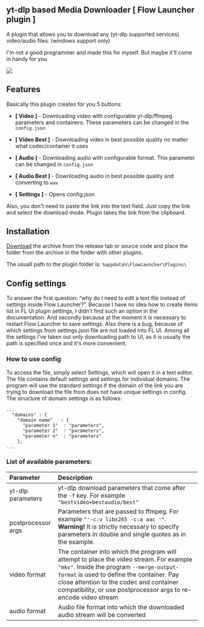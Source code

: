 ## yt-dlp based Media Downloader [ Flow Launcher plugin ]
A plugin that allows you to download any (yt-dlp supported services) video/audio files. (windows support only)

I'm not a good programmer and made this for myself. But maybe it'll come in handy for you

![](https://github.com/user-attachments/assets/d0ba46bd-1b4f-44e0-8cf7-69cf368c57e8)

## Features
Basically this plugin creates for you 5 buttons:

- **[ Video ]** - Downloading video with configurable yt-dlp/ffmpeg parameters and containers. These parameters can be changed in the `config.json`

- **[ Video Best ]**  - Downloading video in best possible quality no matter what codec/container it uses

- **[ Audio ]** - Downloading audio with configurable format. This parameter can be changed in `config.json`

- **[ Audio Best ]** - Downloading audio in best possible quality and converting to `wav`

- **[ Settings ]** - Opens config.json

Also, you don't need to paste the link into the text field. Just copy the link and select the download mode. Plugin takes the link from the clipboard.

## Installation
[Download](https://github.com/Woysful/Media-Downloader/releases/latest/download/Media-Downloader.zip) the archive from the release tab or source code and place the folder from the archive in the folder with other plugins.

The usuall path to the plugin folder is: `%appdata%\FlowLauncher\Plugins\`

## Config settings
To answer the first question: “why do I need to edit a text file instead of settings inside Flow Launcher?”.
Because I have no idea how to create items list in FL UI plugin settings, I didn't find such an option in the documentation.
And secondly because at the moment it is necessary to restart Flow Launcher to save settings. Also there is a bug, because of which settings from settings.json file are not loaded into FL UI.
Among all the settings I've taken out only downloading path to UI, as it is usually the path is specified once and it's more convenient.

### How to use config
To access the file, simply select Settings, which will open it in a text editor.
The file contains default settings and settings for individual domains. The program will use the standard settings if the domain of the link you are trying to download the file from does not have unique settings in config.
The structure of domain settings is as follows:
```
...
  "domains" : {
    "domain name"   : {
      "parameter 1"  : "parameters",
      "parameter 2"  : "parameters",
      "parameter n"  : "parameters"
    },
...
```
### List of available parameters:
| Parameter           | Description                                                                                                                                                                                                                                 |
| :------------------ | :------------------------------------------------------------------------------------------------------------------------------------------------------------------------------------------------------------------------------------------ |
| yt-dlp parameters   | yt-dlp download parameters that come after the `-f` key. For example `"bestvideo+bestaudio/best"`                                                                                                                                           |
| postprocessor args  | Parameters that are passed to ffmpeg. For example `"'-c:v libx265 -c:a aac '"`. **Warning!** It is strictly necessary to specify parameters in double and single quotes as in the example.                                                  |
| video format        | The container into which the program will attempt to place the video stream. For example `"mkv"`. Inside the program `--merge-output-format` is used to define the container. Pay close attention to the codec and container compatibility, or use postprocessor args to re-encode video stream |
| audio format        | Audio file format into which the downloaded audio stream will be converted                                                                                                                                                                  |
